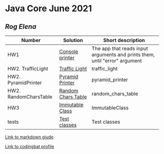 # Java Core June 2021

## *Rog Elena*

| Number | Solution  | Short description
| --- | --- | --- |
| HW1 | [Console printer](https://github.com/NikolaevArtem/Java_Core_June_2021/tree/feature/RogElena/src/main/java/homework_1) | The app that reads input arguments and prints them, until "error" argument |
| HW2. TrafficLight | [Traffic Light](https://github.com/NikolaevArtem/Java_Core_June_2021/tree/feature/RogElena/src/main/java/homework_2/traffic_light) | traffic_light |
| HW2. PyramidPrinter | [Pyramid Printer](https://github.com/NikolaevArtem/Java_Core_June_2021/tree/feature/RogElena/src/main/java/homework_2/pyramid_printer) | pyramid_printer |
| HW2. RandomCharsTable | [Random Chars Table](https://github.com/NikolaevArtem/Java_Core_June_2021/tree/feature/RogElena/src/main/java/homework_2/random_chars_table) | random_chars_table |
| HW3 | [Immutable Class](https://github.com/NikolaevArtem/Java_Core_June_2021/tree/feature/RogElena/src/main/java/homework_3) | ImmutableClass |
| tests | [Test classes](https://github.com/NikolaevArtem/Java_Core_June_2021/tree/feature/RogElena/src/test/java) | Test classes |
[Link to markdown giude](https://github.com/adam-p/markdown-here/wiki/Markdown-Cheatsheet)

[Link to codingbat profile](https://codingbat.com/done?user=rog.elena.yu@gmail.com&tag=9660623200)